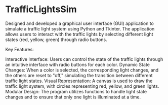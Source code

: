 # TrafficLightsSim
Designed and developed a graphical user interface (GUI) application to simulate a traffic light system using Python and Tkinter. 
The application allows users to interact with the traffic lights by selecting different light states (red, yellow, green) through radio buttons.

Key Features:

Interactive Interface: Users can control the state of the traffic lights through an intuitive interface with radio buttons for each color.
Dynamic State Changes: When a color is selected, the corresponding light changes, and the others are reset to "off," simulating the transition between different traffic light states.
Visual Representation: A canvas is used to draw the traffic light system, with circles representing red, yellow, and green lights.
Modular Design: The program utilizes functions to handle light state changes and to ensure that only one light is illuminated at a time.
